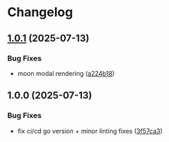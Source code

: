 # Changelog

## [1.0.1](https://github.com/furan917/go-solar-system/compare/v1.0.0...v1.0.1) (2025-07-13)


### Bug Fixes

* moon modal rendering ([a224b18](https://github.com/furan917/go-solar-system/commit/a224b181f88b4ffde491d771a1e1e06d41b23888))

## 1.0.0 (2025-07-13)


### Bug Fixes

* fix ci/cd go version + minor linting fixes ([3f57ca3](https://github.com/furan917/go-solar-system/commit/3f57ca31d58ec88f7b0215be940543b7ae186964))
